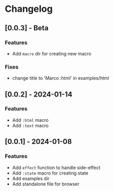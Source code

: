 
# Changelog

## [0.0.3] - Beta

### Features
- Add `macro` dir for creating new macro

### Fixes
- change title to 'Marco :html' in examples/html

## [0.0.2] - 2024-01-14

### Features
- Add `:html` macro
- Add `:text` macro

## [0.0.1] - 2024-01-08

### Features
- Add `effect` function to handle side-effect
- Add `:state` macro for creating state
- Add examples dir
- Add standalone file for browser
